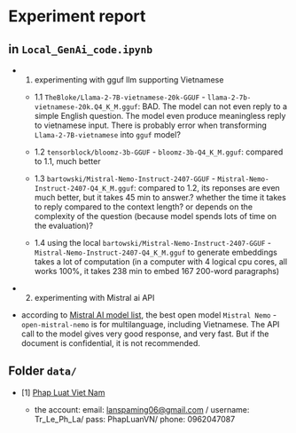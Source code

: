 # Experiment report

## in `Local_GenAi_code.ipynb`

- 1. experimenting with gguf llm supporting Vietnamese

  - 1.1 `TheBloke/Llama-2-7B-vietnamese-20k-GGUF` - `llama-2-7b-vietnamese-20k.Q4_K_M.gguf`: BAD.
  The model can not even reply to a simple English question.
  The model even produce meaningless reply to vietnamese input.
  There is probably error when transforming `Llama-2-7B-vietnamese` into `gguf` model?

  - 1.2 `tensorblock/bloomz-3b-GGUF` - `bloomz-3b-Q4_K_M.gguf`: compared to 1.1, much better

  - 1.3 `bartowski/Mistral-Nemo-Instruct-2407-GGUF` - `Mistral-Nemo-Instruct-2407-Q4_K_M.gguf`: compared to 1.2, its reponses are even much better, but it takes 45 min to answer.? whether the time it takes to reply compared to the context length? or depends on the complexity of the question (because model spends lots of time on the evaluation)? 

  - 1.4 using the local `bartowski/Mistral-Nemo-Instruct-2407-GGUF` - `Mistral-Nemo-Instruct-2407-Q4_K_M.gguf` to generate embeddings takes a lot of computation (in a computer with 4 logical cpu cores, all works 100%, it takes 238 min to embed 167 200-word paragraphs)
 
- 2. experimenting with Mistral ai API

 - according to [Mistral AI model list](https://docs.mistral.ai/getting-started/models/models_overview/), the best open model `Mistral Nemo` - `open-mistral-nemo` is for multilanguage, including Vietnamese. The API call to the model gives very good response, and very fast. But if the document is confidential, it is not recommended. 

## Folder `data/`

- [1] [Phap Luat Viet Nam](https://thuvienphapluat.vn/van-ban/Tien-te-Ngan-hang/Nghi-quyet-148-NQ-CP-2023-tiep-tuc-trien-khai-thi-hanh-Nghi-quyet-42-2017-QH14-579993.aspx?v=tvpl-hdsd-firsr&step=step7)

  - the account: email: lanspaming06@gmail.com / username: Tr_Le_Ph_La/ pass: PhapLuanVN/ phone: 0962047087

  